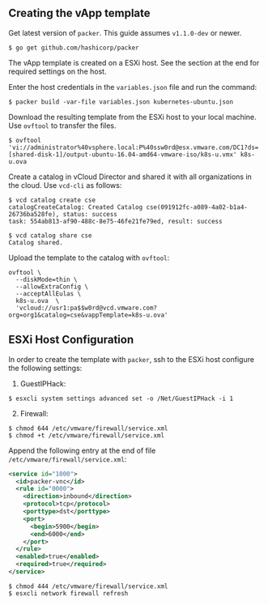Creating the vApp template
---

Get latest version of `packer`. This guide assumes `v1.1.0-dev` or newer.

```shell
$ go get github.com/hashicorp/packer
```

The vApp template is created on a ESXi host. See the section at the end for required settings on the host.

Enter the host credentials in the `variables.json` file and run the command:

```shell
$ packer build -var-file variables.json kubernetes-ubuntu.json
```

Download the resulting template from the ESXi host to your local machine. Use `ovftool` to transfer the files.

```shell
$ ovftool 'vi://administrator%40vsphere.local:P%40ssw0rd@esx.vmware.com/DC1?ds=[shared-disk-1]/output-ubuntu-16.04-amd64-vmware-iso/k8s-u.vmx' k8s-u.ova
```

Create a catalog in vCloud Director and shared it with all organizations in the cloud. Use `vcd-cli` as follows:

```shell
$ vcd catalog create cse
catalogCreateCatalog: Created Catalog cse(091912fc-a089-4a02-b1a4-26736ba528fe), status: success
task: 554ab813-af90-488c-8e75-46fe21fe79ed, result: success

$ vcd catalog share cse
Catalog shared.
```

Upload the template to the catalog with `ovftool`:

```shell
ovftool \
  --diskMode=thin \
  --allowExtraConfig \
  --acceptAllEulas \
  k8s-u.ova  \
  'vcloud://usr1:pa$$w0rd@vcd.vmware.com?org=org1&catalog=cse&vappTemplate=k8s-u.ova'
```


ESXi Host Configuration
---

In order to create the template with `packer`, ssh to the ESXi host configure the following settings:

1. GuestIPHack:

```shell
$ esxcli system settings advanced set -o /Net/GuestIPHack -i 1
```

2. Firewall:

```shell
$ chmod 644 /etc/vmware/firewall/service.xml
$ chmod +t /etc/vmware/firewall/service.xml
```

Append the following entry at the end of file `/etc/vmware/firewall/service.xml`:

```xml
<service id="1000">
  <id>packer-vnc</id>
  <rule id="0000">
    <direction>inbound</direction>
    <protocol>tcp</protocol>
    <porttype>dst</porttype>
    <port>
      <begin>5900</begin>
      <end>6000</end>
    </port>
  </rule>
  <enabled>true</enabled>
  <required>true</required>
</service>
```

```shell
$ chmod 444 /etc/vmware/firewall/service.xml
$ esxcli network firewall refresh
```

